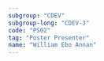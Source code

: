 ```yaml
---
subgroup: "CDEV"
subgroup-long: "CDEV-3"
code: "PS02"
tag: "Poster Presenter"
name: "William Ebo Annan"
---
```

